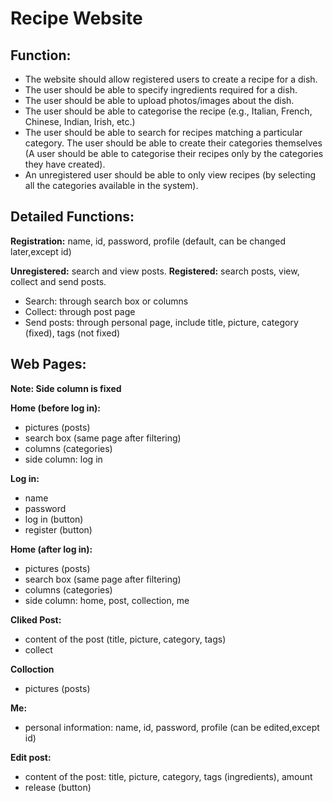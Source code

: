# **Recipe Website**
## **Function:**

-	The website should allow registered users to create a recipe for a dish.
-	The user should be able to specify ingredients required for a dish.
-	The user should be able to upload photos/images about the dish.
-	The user should be able to categorise the recipe (e.g., Italian, French, Chinese, Indian, Irish, etc.)
-	The user should be able to search for recipes matching a particular category. The user should be able to create their categories themselves (A user should be able to categorise their recipes only by the categories they have created).
-	An unregistered user should be able to only view recipes (by selecting all the categories available in the system).

## **Detailed Functions:**

**Registration:** name, id, password, profile (default, can be changed later,except id)

**Unregistered:** search and view posts.
**Registered:** search posts, view, collect and send posts.

-	Search: through search box or columns
-	Collect: through post page
-	Send posts: through personal page, include title, picture, category (fixed), tags (not fixed)

## **Web Pages:**

**Note: Side column is fixed**

**Home (before log in):**
- pictures (posts)
- search box (same page after filtering)
- columns (categories)
- side column: log in

**Log in:**
- name
- password
- log in (button)
- register (button)

**Home (after log in):**
- pictures (posts)
- search box (same page after filtering)
- columns (categories)
- side column: home, post, collection, me

**Cliked Post:**
- content of the post (title, picture, category, tags)
- collect

**Colloction**
- pictures (posts)

**Me:**
- personal information: name, id, password, profile (can be edited,except id)

**Edit post:**
- content of the post: title, picture, category, tags (ingredients), amount 
- release (button)



